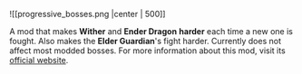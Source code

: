 ![[progressive_bosses.png |center | 500]]

A mod that makes **Wither** and **Ender Dragon** **harder** each time a new one is fought. Also makes the **Elder Guardian**'s fight harder. Currently does not affect most modded bosses. For more information about this mod, visit its [official website](https://www.insane96.eu/projects/mods/progressivebosses/).